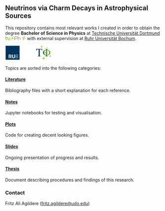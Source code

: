 ## Neutrinos via Charm Decays in Astrophysical Sources

This repository contains most relevant works I created in order to obtain the degree **Bachelor of Science in Physics** at
[Technische Universität Dortmund](https://app.physik.tu-dortmund.de/en/) 
<img src="plots/logos/tudo.svg" height="12"> <img src="plots/logos/phdo.svg" height="12"> <img src="plots/logos/e5b.svg" height="12">
with external supervision at [Ruhr Universität Bochum](http://www.tp4.ruhr-uni-bochum.de/research-pat.php).


<img src="plots/logos/rubo.svg" height="48"><img src="plots/logos/phbo.svg" height="48"><img src="plots/logos/tp4.svg" height="48">

Topics are sorted into the following categories:

#### [Literature](https://github.com/frtzzzzz/bachelor/tree/main/literature)

Bibliography files with a short explanation for each reference.

#### [Notes](https://github.com/frtzzzzz/bachelor/tree/main/notes)

Jupyter notebooks for testing and visualisation.

#### [Plots](https://github.com/frtzzzzz/bachelor/tree/main/plots)

Code for creating decent looking figures.

#### [Slides](https://github.com/frtzzzzz/bachelor/tree/main/slides)

Ongoing presentation of progress and results.

#### [Thesis](https://github.com/frtzzzzz/bachelor/tree/main/thesis)

Document describing procedures and findings of this research.

### Contact

Fritz Ali Agildere ([fritz.agildere@udo.edu](mailto:fritz.agildere@udo.edu))
